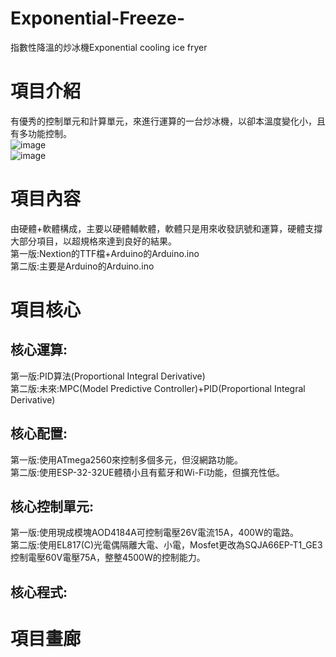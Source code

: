 # Exponential-Freeze-
指數性降溫的炒冰機Exponential cooling ice fryer

# 項目介紹 
有優秀的控制單元和計算單元，來進行運算的一台炒冰機，以卻本溫度變化小，且有多功能控制。  
![image](https://github.com/OOC-work/Exponential-Freeze-/blob/main/320790861_5880913735262653_5458695470784118876_n.jpg)  
![image](https://github.com/OOC-work/Exponential-Freeze-/blob/main/320804428_5912045948846169_7763212857853034712_n.jpg)  
# 項目內容
由硬體+軟體構成，主要以硬體輔軟體，軟體只是用來收發訊號和運算，硬體支撐大部分項目，以超規格來達到良好的結果。  
第一版:Nextion的TTF檔+Arduino的Arduino.ino  
第二版:主要是Arduino的Arduino.ino
# 項目核心
## 核心運算:
第一版:PID算法(Proportional Integral Derivative)   
第二版:未來:MPC(Model Predictive Controller)+PID(Proportional Integral Derivative)  
## 核心配置:
第一版:使用ATmega2560來控制多個多元，但沒網路功能。  
第二版:使用ESP-32-32UE體積小且有藍牙和Wi-Fi功能，但擴充性低。 
## 核心控制單元:
第一版:使用現成模塊AOD4184A可控制電壓26V電流15A，400W的電路。  
第二版:使用EL817(C)光電偶隔離大電、小電，Mosfet更改為SQJA66EP-T1_GE3控制電壓60V電壓75A，整整4500W的控制能力。  
## 核心程式:
# 項目畫廊





















